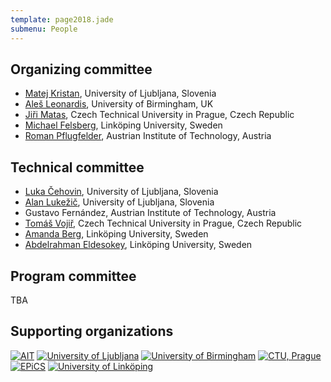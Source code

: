 ```yaml
---
template: page2018.jade
submenu: People
---
```


## Organizing committee

-   [Matej Kristan](http://www.vicos.si/People/Matejk), University of
    Ljubljana, Slovenia
-   [Ale&#353; Leonardis](http://www.vicos.si/People/Ales_Leonardis),
    University of Birmingham, UK
-   [Ji&#345;i Matas](http://cmp.felk.cvut.cz/~matas/), Czech Technical
    University in Prague, Czech Republic
-   [Michael Felsberg](http://users.isy.liu.se/cvl/mfe/), Link&ouml;ping
    University, Sweden
-   [Roman Pflugfelder](https://at.linkedin.com/in/romanpflugfelder),
    Austrian Institute of Technology, Austria

## Technical committee

-   [Luka &#268;ehovin](http://www.vicos.si/People/Luka_Cehovin), University of Ljubljana, Slovenia
-   [Alan Luke&#382;i&#269;](http://www.vicos.si/User:Alanl), University of Ljubljana, Slovenia
-   Gustavo Fern&#225;ndez, Austrian Institute of Technology, Austria
-   [Tom&#225;&#353; Voji&#345;](http://cmp.felk.cvut.cz/~vojirtom/), Czech Technical University in Prague, Czech Republic
-   [Amanda Berg](http://users.isy.liu.se/en/cvl/amabe60/), Link&ouml;ping University, Sweden
-   [Abdelrahman Eldesokey](https://liu.se/en/employee/abdel62), Link&ouml;ping University, Sweden

## Program committee


TBA

## Supporting organizations

<div class="supporters">
<a href="http://www.ait.ac.at/?L=1"><img src="/img/org/logo_ait.png" alt="AIT" ></a>
<a href="http://www.fri.uni-lj.si/en"><img src="/img/org/logo_ljubljana.png" alt="University of Ljubljana"></a>
<a href="http://www.birmingham.ac.uk"><img src="/img/org/logo_birmingham.png" alt="University of Birmingham"></a>
<a href="http://intranet.cvut.cz/en"><img src="/img/org/logo_cvut.png" alt="CTU, Prague"></a>
<a href="http://www.epics-project.eu/"><img src="/img/org/logo_epics.png" alt="EPiCS"></a>
<a href="http://www.liu.se/?l=en&sc=true"><img src="/img/org/logo_liu.png" alt="University of Link&ouml;ping"></a>
</div>


